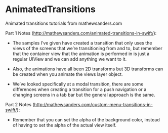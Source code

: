 # AnimatedTransitions
Animated transitions tutorials from mathewsanders.com

Part 1 Notes (http://mathewsanders.com/animated-transitions-in-swift/):

- The samples I’ve given have created a transition that only uses the views of the screens that we’re transitioning from and to, but remember that the container view that the animation is performed in is just a regular UIView and we can add anything we want to it.

- Also, the animations have all been 2D transforms but 3D transforms can be created when you animate the views layer object.

- We’ve looked specifically at a modal transition, there are some differences when creating a transition for a push navigation or a changing screens in a tab bar but the general approach is the same.

Part 2 Notes (http://mathewsanders.com/custom-menu-transitions-in-swift/):

- Remember that you can set the alpha of the background color, instead of having to set the alpha of the actual view itself.
